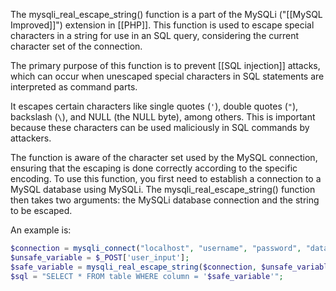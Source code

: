 The mysqli_real_escape_string() function is a part of the MySQLi ("[[MySQL Improved]]") extension in [[PHP]]. This function is used to escape special characters in a string for use in an SQL query, considering the current character set of the connection. 

The primary purpose of this function is to prevent [[SQL injection]] attacks, which can occur when unescaped special characters in SQL statements are interpreted as command parts.

It escapes certain characters like single quotes (`'`), double quotes (`"`), backslash (`\`), and NULL (the NULL byte), among others. This is important because these characters can be used maliciously in SQL commands by attackers.

The function is aware of the character set used by the MySQL connection, ensuring that the escaping is done correctly according to the specific encoding. To use this function, you first need to establish a connection to a MySQL database using MySQLi. The mysqli_real_escape_string() function then takes two arguments: the MySQLi database connection and the string to be escaped.

An example is:

```php
$connection = mysqli_connect("localhost", "username", "password", "database");
$unsafe_variable = $_POST['user_input'];
$safe_variable = mysqli_real_escape_string($connection, $unsafe_variable);
$sql = "SELECT * FROM table WHERE column = '$safe_variable'";
```

